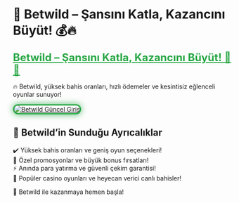# 🎯 Betwild – Şansını Katla, Kazancını Büyüt! 💰🔥  

<a href="https://cutt.ly/BetwildLink" title="Betwild Güncel Giriş" style="color: #28a745; font-size: 24px; font-weight: bold;">Betwild – Şansını Katla, Kazancını Büyüt! 🎰💎</a>  

🔥 Betwild, yüksek bahis oranları, hızlı ödemeler ve kesintisiz eğlenceli oyunlar sunuyor!  

<a href="https://cutt.ly/BetwildLink" title="Betwild Güncel Giriş">  
<img src="https://i.ibb.co/BtMhhf6/g-venligiris.jpg" alt="Betwild Güncel Giriş" style="max-width: 100%; border: 3px solid #28a745; border-radius: 15px; box-shadow: 0px 0px 15px rgba(40, 167, 69, 0.8);">  
</a>  

## 🚀 Betwild’in Sunduğu Ayrıcalıklar  
✔️ Yüksek bahis oranları ve geniş oyun seçenekleri!  
🎁 Özel promosyonlar ve büyük bonus fırsatları!  
⚡️ Anında para yatırma ve güvenli çekim garantisi!  
🎲 Popüler casino oyunları ve heyecan verici canlı bahisler!  

💎 Betwild ile kazanmaya hemen başla!
